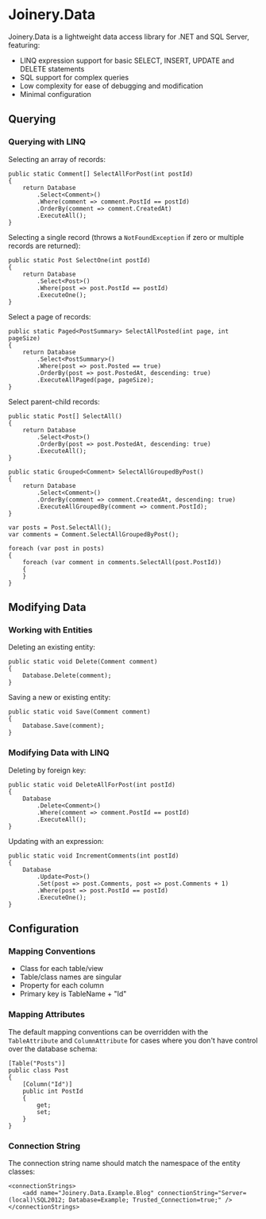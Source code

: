 # Joinery.Data

Joinery.Data is a lightweight data access library for .NET and SQL Server, featuring:

- LINQ expression support for basic SELECT, INSERT, UPDATE and DELETE statements
- SQL support for complex queries
- Low complexity for ease of debugging and modification
- Minimal configuration

## Querying

### Querying with LINQ

Selecting an array of records:

    public static Comment[] SelectAllForPost(int postId)
    {
        return Database
            .Select<Comment>()
            .Where(comment => comment.PostId == postId)
            .OrderBy(comment => comment.CreatedAt)
            .ExecuteAll();
    }

Selecting a single record (throws a `NotFoundException` if zero or multiple records are returned):

    public static Post SelectOne(int postId)
    {
        return Database
            .Select<Post>()
            .Where(post => post.PostId == postId)
            .ExecuteOne();
    }

Select a page of records:

    public static Paged<PostSummary> SelectAllPosted(int page, int pageSize)
    {
        return Database
            .Select<PostSummary>()
            .Where(post => post.Posted == true)
            .OrderBy(post => post.PostedAt, descending: true)
            .ExecuteAllPaged(page, pageSize);
    }

Select parent-child records:

    public static Post[] SelectAll()
    {
        return Database
            .Select<Post>()
            .OrderBy(post => post.PostedAt, descending: true)
            .ExecuteAll();
    }

    public static Grouped<Comment> SelectAllGroupedByPost()
    {
        return Database
            .Select<Comment>()
            .OrderBy(comment => comment.CreatedAt, descending: true)
            .ExecuteAllGroupedBy(comment => comment.PostId);
    }

    var posts = Post.SelectAll();
    var comments = Comment.SelectAllGroupedByPost();

    foreach (var post in posts)
    {
        foreach (var comment in comments.SelectAll(post.PostId))
        {
        }
    }

## Modifying Data

### Working with Entities

Deleting an existing entity:

    public static void Delete(Comment comment)
    {
        Database.Delete(comment);
    }

Saving a new or existing entity:

    public static void Save(Comment comment)
    {
        Database.Save(comment);
    }

### Modifying Data with LINQ

Deleting by foreign key:

    public static void DeleteAllForPost(int postId)
    {
        Database
            .Delete<Comment>()
            .Where(comment => comment.PostId == postId)
            .ExecuteAll();
    }

Updating with an expression:

    public static void IncrementComments(int postId)
    {
        Database
            .Update<Post>()
            .Set(post => post.Comments, post => post.Comments + 1)
            .Where(post => post.PostId == postId)
            .ExecuteOne();
    }

## Configuration

### Mapping Conventions

- Class for each table/view
- Table/class names are singular
- Property for each column
- Primary key is TableName + "Id"

### Mapping Attributes

The default mapping conventions can be overridden with the `TableAttribute` and `ColumnAttribute` for cases where you don't have control over the database schema:

    [Table("Posts")]
    public class Post
    {
        [Column("Id")]
        public int PostId
        {
            get;
            set;
        }
    }

### Connection String

The connection string name should match the namespace of the entity classes:

    <connectionStrings>
        <add name="Joinery.Data.Example.Blog" connectionString="Server=(local)\SQL2012; Database=Example; Trusted_Connection=true;" />
    </connectionStrings>


